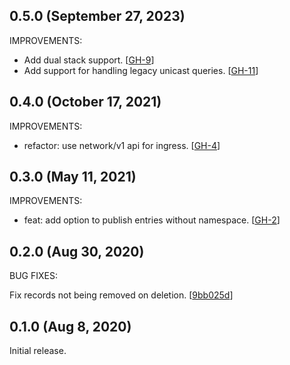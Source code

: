 ## 0.5.0 (September 27, 2023)

IMPROVEMENTS:

* Add dual stack support. [[GH-9](https://github.com/blake/external-mdns/pull/9)]
* Add support for handling legacy unicast queries. [[GH-11](https://github.com/blake/external-mdns/pull/11)]

## 0.4.0 (October 17, 2021)

IMPROVEMENTS:

* refactor: use network/v1 api for ingress. [[GH-4](https://github.com/blake/external-mdns/pull/4)]

## 0.3.0 (May 11, 2021)

IMPROVEMENTS:

* feat: add option to publish entries without namespace. [[GH-2](https://github.com/blake/external-mdns/pull/2)]

## 0.2.0 (Aug 30, 2020)

BUG FIXES:

Fix records not being removed on deletion. [[9bb025d](https://github.com/blake/external-mdns/commit/9bb025d49291164c64ab13ee97021fc63d221468)]

## 0.1.0 (Aug 8, 2020)

Initial release.
